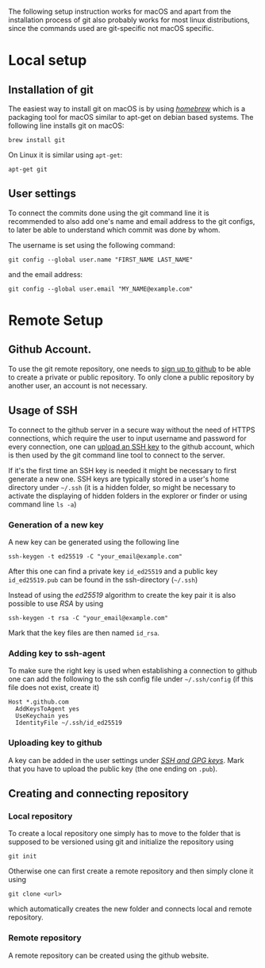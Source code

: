 The following setup instruction works for macOS and apart from the installation process of git also probably works for most linux distributions, since the commands used are git-specific not macOS specific.

# Local setup
## Installation of git
The easiest way to install git on macOS is by using [_homebrew_](https://brew.sh/index_de) which is a packaging tool for macOS similar to apt-get on debian based systems.
The following line installs git on macOS:

```
brew install git
```

On Linux it is similar using `apt-get`:
```
apt-get git
```

## User settings
To connect the commits done using the git command line it is recommended to also add one's name and email address to the git configs, to later be able to understand which commit was done by whom. 

The username is set using the following command:
```
git config --global user.name "FIRST_NAME LAST_NAME"
```

and the email address:
```
git config --global user.email "MY_NAME@example.com"
```

# Remote Setup
## Github Account.
To use the git remote repository, one needs to [sign up to github](https://www.google.com/search?client=firefox-b-d&q=github+signup) to be able to create a private or public repository. To only clone a public repository by another user, an account is not necessary. 

## Usage of SSH
To connect to the github server in a secure way without the need of HTTPS connections, which require the user to input username and password for every connection, one can [upload an SSH key](https://docs.github.com/es/authentication/connecting-to-github-with-ssh/adding-a-new-ssh-key-to-your-github-account) to the github account, which is then used by the git command line tool to connect to the server.

If it's the first time an SSH key is needed it might be necessary to first generate a new one. SSH keys are typically stored in a user's home directory under `~/.ssh` (it is a hidden folder, so might be necessary to activate the displaying of hidden folders in the explorer or finder or using command line `ls -a`)

### Generation of a new key
A new key can be generated using the following line
```
ssh-keygen -t ed25519 -C "your_email@example.com"
```

After this one can find a private key `id_ed25519` and a public key `id_ed25519.pub` can be found in the ssh-directory (`~/.ssh`)

Instead of using the _ed25519_ algorithm to create the key pair it is also possible to use _RSA_ by using 

```
ssh-keygen -t rsa -C "your_email@example.com"
```

Mark that the key files are then named `id_rsa`.

### Adding key to ssh-agent
To make sure the right key is used when establishing a connection to github one can add the following to the ssh config file under `~/.ssh/config` (if this file does not exist, create it)

```
Host *.github.com
  AddKeysToAgent yes
  UseKeychain yes
  IdentityFile ~/.ssh/id_ed25519
```

### Uploading key to github
A key can be added in the user settings under [_SSH and GPG keys_](https://github.com/settings/keys). Mark that you have to upload the public key (the one ending on `.pub`).

## Creating and connecting repository
### Local repository
To create a local repository one simply has to move to the folder that is supposed to be versioned using git and initialize the repository using
```
git init
```

Otherwise one can first create a remote repository and then simply clone it using 
```
git clone <url>
```
which automatically creates the new folder and connects local and remote repository. 

### Remote repository
A remote repository can be created using the github website.



